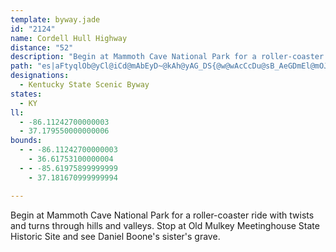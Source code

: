 ```yaml
---
template: byway.jade
id: "2124"
name: Cordell Hull Highway
distance: "52"
description: "Begin at Mammoth Cave National Park for a roller-coaster ride with twists and turns through hills and valleys. Stop at Old Mulkey Meetinghouse State Historic Site and see Daniel Boone's sister's grave."
path: "es|aFtyqlOb@yCl@iCd@mAbEyD~@kAh@yAG_DS{@w@wAcCcDu@sB_AeGDmEl@mOJaIEaDi@uBoCeEuAsEk@yAmEsHUo@YeCZyHAoAn@w@hDgCrAq@fCo@rD]jOApFWfJeAbFgAe@{EHyD^_CxBeGb@s@~@sDXs@h@g@~Ay@nBgBh@w@vAgEz@sAhAy@`DyAn@m@d@w@|BsGn@iHTaBbByDh@q@bDuBbAeA|DyA~@eAhAsBvF{FnEsGr@_@pBm@rEgBbB}AfD{DzAwBvBiFhBqDZ_AVoPEcEP{HXqBrFiPn@_Cx@uEHiAIiDHsE^iJNyF?gFRgBb@wBn@aBz@qA|GuG|BqCbAcB|DeInAkBfB{AfN{IrAk@hAW|AGhCVbShG~A^lBPrBMxBu@rBuArDmD|FmFpA{AdBsC~AoDlFyQ|AkG~@iGb@sG?sAMeCO{AsCuOm@aHGaFJk_@KsDi@qF}B}Qy@eFeBiH]qCB{B^aD^}AxBuFh@yBXeDC}CWqCaDiNu@kE}CyV_@mFsA_c@_@aI}@qX?aFb@yElFwYjE{Wn@gCtAaDp`@ej@bA_A|AaAbBm@hBWhCBfE^dh@vFpDp@fEpAxCrApElCnDrC|UbTlF`EtG~DfErBnHrCvHxBtIzAxEf@~Kd@lIGrHe@vDa@`GeA|ZyGjFyA|CkAfq@_YpKaExn@oWnOuGhFsC~o@qa@z[{RlDoBpCqAhKiDdgBsh@rDqAvEeCfFiEf]k]bCqBzGuExGgFz[}YfWmRhCcD|BkErCiI|D_NzNse@dJ_Zd@kAfDvAzMtGz_@tSx@Wx@uCvItExAoElDeMrEiOtIrFnA{CzJmMvAyAj@[nCy@`EqCnCuAzH_C~AmAvAiBxBmCbSoP~AsB`HgLh@i@h@WhDqArA[v@EtC^h@K^e@nAuCbAeA^GtAN^Gb@SrAmAlAo@dTwGpF_CnAq@fDoC`QgL`ImCxKmAhEyAhOeHfKcGrEwB|C{@lf@sKnM_EbKgBtFmB|FmChBk@xPyChUuDrBi@xBgApCgBhVmRrAuAfLiNx@q@r@_@`Ds@vq@uKxADlDr@zHxCtDfBbCx@vEj@lBW`Bk@zAaAlBaBlM{M|B_B`JsFbBqAd@u@N}@Z{ETmA`AqCbAsAxBiBxBcDlAuAbCmAlO_FjBy@xGqDtFuDf@y@`EkPlAeChWq^bAeAd@?d@VpTtN~Ad@d_A`EhRi@zB_@|Ao@rBsAf^qVzBkCtCqFx@iAfBgB|F}EhPuIhAMvHtAhBBtBe@xKkEbCm@bDg@xVaCfBk@bGsG|ByCt@mB|HoWr@oAn@i@~@a@fGmB`DYrzA`@nDk@n[}GnDK|J?dBMrD}@bBy@pK{HhAmBrFuM|@qAz@m@xBm@pK_BzSaEd@?b@RhC~Br@^xA?x@Yx@k@n@m@rGuI|AqAlaAos@nKyFbYkSjFkH`KiO~@aAbAs@xB_AxBk@fD_@bSMxUlAnC_@pB_A~BsBdKaMdCmC~K{JxAm@jCMjAW~Aw@bBoAlBqBvK}L`GuIh@iBfF}ZNyANaGZ}Ch@wBbDyGh@{BxA_INuCl@uHb@kCz@aI^aBh@kA|EiHrFeMdF{JhEaK`GaMnAcAxAi@hDa@|AgAlAoBrB}Fn@kA~RoRxAmBl@sAv@_E`AqP?_AC_AQsB}@_HGoLiAwVe@{GVeAfAeAlFaLbA}FtBcFzBwExA_C`GmH|GyHbDoC|@qAn@{BTeGRmA~C{Jb@s@n@KhBXr@StAwAbBcChEsBp@o@hCoDh@e@x@K~BXt@KfBoAjE_BhDsC^Qp@?vG~@l@KRYbJgd@HeA?_BOcLBeAxBmInCcGv@qAVStGeBbDk@pFU~Cc@~@Yv@y@dA{ApGgLh@gBp@mFj@gAnE_DfAWrFs@d@_@Jm@FgLZoBbA_Fz@sBxKyQvEeJdAqDn@eAxAgAjIsDhSuJpAw@dAaAhAsArAkCt@aChByHv@uAnAy@rCe@jAe@rA_AxWqYtZ_c@fAy@n@WbDa@x@_@Z_@l@sAxAgGVkC`@cKFm@`@}Af@uA|@yAjGkHpBaBfBmA`EeBla@aLtDmAfN_Jv@m@jAuAbBqDvDqKdAsEh@kGXcVrBcVh@uCz@_BZ]dD}Br@q@bIoLfC}CXi@TeAByASmND_Bb@cEn@eC\\y@zAmBlCgBdAY|AQ~DWvAk@bCoBz@qAp@uBPqB?oGb@kBzBuAt@W~@Gv[EhBKbB_@tBmAvAaBpL_V~@uAr@g@|@Wz@@|@Pv^lMnAl@v@l@hAhBr@tBh@~Bj@~Ed@tBVp@nC`EpDlEt@j@bBTlDM~ADrBP~Cn@`ADxB_@lEgCx@YxAEnAj@h@j@pJnMh@hA^jBEjENnBj@jBlBnDlAnAdC`BxAX|C@x@Vr@j@|BtDd@dAb@`Bt@jE^`AbAjA`E`D@B"
designations: 
  - Kentucky State Scenic Byway
states: 
  - KY
ll: 
  - -86.11242700000003
  - 37.179550000000006
bounds: 
  - - -86.11242700000003
    - 36.61753100000004
  - - -85.61975899999999
    - 37.181670999999994

---
```


Begin at Mammoth Cave National Park for a roller-coaster ride with twists and turns through hills and valleys. Stop at Old Mulkey Meetinghouse State Historic Site and see Daniel Boone's sister's grave.